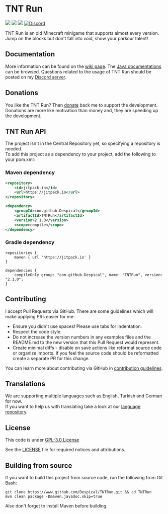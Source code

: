 # TNT Run
[![](https://jitpack.io/v/Despical/TNTRun.svg)](https://jitpack.io/#Despical/TNTRun)
![](https://img.shields.io/github/workflow/status/Despical/TNTRun/TNTRun%20Build)
[![](https://img.shields.io/badge/JavaDocs-latest-lime.svg)](https://javadoc.jitpack.io/com/github/Despical/TNTRun/latest/javadoc/index.html)
[![Discord](https://img.shields.io/discord/719922452259668000.svg?color=lime&label=Discord)](https://discord.gg/rVkaGmyszE)

TNT Run is an old Minecraft minigame that supports almost every version. Jump on the blocks but don't fall into void, show your parkour talent!

## Documentation
More information can be found on the [wiki page](https://github.com/Despical/TNTRun/wiki).
The [Java documentations](https://javadoc.jitpack.io/com/github/Despical/TNTRun/latest/javadoc/index.html) can be browsed.
Questions related to the usage of TNT Run should be posted on my [Discord server](https://www.discord.gg/rVkaGmyszE).

## Donations
You like the TNT Run? Then [donate](https://www.patreon.com/despical) back me to support the development. Donations are more like motivation than money and, they are speeding up the development.

## TNT Run API
The project isn't in the Central Repository yet, so specifying a repository is needed.<br>
To add this project as a dependency to your project, add the following to your pom.xml:

### Maven dependency

```xml
<repository>
    <id>jitpack.io</id>
    <url>https://jitpack.io</url>
</repository>
```
```xml
<dependency>
    <groupId>com.github.Despical</groupId>
    <artifactId>TNTRun</artifactId>
    <version>2.1.0</version>
    <scope>compile</scope>
</dependency>
```

### Gradle dependency
```
repositories {
    maven { url 'https://jitpack.io' }
}
```
```
dependencies {
    compileOnly group: "com.github.Despical", name: "TNTRun", version: "2.1.0";
}
```

## Contributing

I accept Pull Requests via GitHub. There are some guidelines which will make applying PRs easier for me:
+ Ensure you didn't use spaces! Please use tabs for indentation.
+ Respect the code style.
+ Do not increase the version numbers in any examples files and the README.md to the new version that this Pull Request would represent.
+ Create minimal diffs - disable on save actions like reformat source code or organize imports. If you feel the source code should be reformatted create a separate PR for this change.

You can learn more about contributing via GitHub in [contribution guidelines](../CONTRIBUTING.md).

## Translations
We are supporting multiple languages such as English, Turkish and German for now.<br>
If you want to help us with translating take a look at our [language repository](https://github.com/Despical/LocaleStorage).

## License
This code is under [GPL-3.0 License](http://www.gnu.org/licenses/gpl-3.0.html)

See the [LICENSE](https://github.com/Despical/TNTRun/blob/master/LICENSE) file for required notices and attributions.

## Building from source
If you want to build this project from source code, run the following from Git Bash:
```
git clone https://www.github.com/Despical/TNTRun.git && cd TNTRun
mvn clean package -Dmaven.javadoc.skip=true
```
Also don't forget to install Maven before building.
